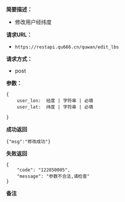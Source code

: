  
**简要描述：** 

- 修改用户经纬度

**请求URL：** 
- ` https://restapi.qu666.cn/quwan/edit_lbs `
  
**请求方式：**
- post

**参数：** 
```
{
    user_lon:  经度 | 字符串 | 必填
    user_lat:  纬度 | 字符串 | 必填
    
} 

```




 **成功返回**
```
{"msg":"修改成功"}
```

 **失败返回** 

```
{
    "code": "122850005",
    "message": "参数不合法,请检查"
}

```

 **备注** 
```

```
